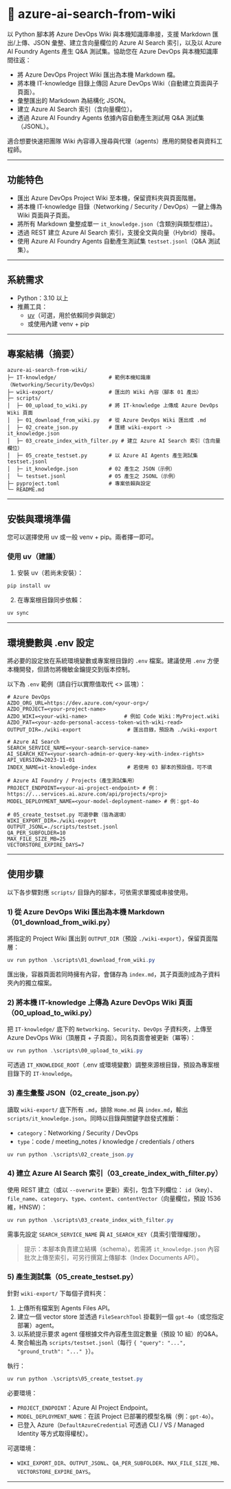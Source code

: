 # 🔎 azure-ai-search-from-wiki
以 Python 腳本將 Azure DevOps Wiki 與本機知識庫串接，支援 Markdown 匯出/上傳、JSON 彙整、建立含向量欄位的 Azure AI Search 索引，以及以 Azure AI Foundry Agents 產生 Q&A 測試集。協助您在 Azure DevOps 與本機知識庫間往返：
- 將 Azure DevOps Project Wiki 匯出為本機 Markdown 檔。
- 將本機 IT-knowledge 目錄上傳回 Azure DevOps Wiki（自動建立頁面與子頁面）。
- 彙整匯出的 Markdown 為結構化 JSON。
- 建立 Azure AI Search 索引（含向量欄位）。
- 透過 Azure AI Foundry Agents 依據內容自動產生測試用 Q&A 測試集（JSONL）。

適合想要快速把團隊 Wiki 內容導入搜尋與代理（agents）應用的開發者與資料工程師。

---

## 功能特色
- 匯出 Azure DevOps Project Wiki 至本機，保留資料夾與頁面階層。
- 將本機 IT-knowledge 目錄（Networking / Security / DevOps）一鍵上傳為 Wiki 頁面與子頁面。
- 將所有 Markdown 彙整成單一 `it_knowledge.json`（含類別與類型標註）。
- 透過 REST 建立 Azure AI Search 索引，支援全文與向量（Hybrid）搜尋。
- 使用 Azure AI Foundry Agents 自動產生測試集 `testset.jsonl`（Q&A 測試集）。

---

## 系統需求
- Python：3.10 以上
- 推薦工具：
  - [uv](https://github.com/astral-sh/uv)（可選，用於依賴同步與鎖定）
  - 或使用內建 venv + pip

---

## 專案結構（摘要）
```
azure-ai-search-from-wiki/
├─ IT-knowledge/                 # 範例本機知識庫（Networking/Security/DevOps）
├─ wiki-export/                  # 匯出的 Wiki 內容（腳本 01 產出）
├─ scripts/
│  ├─ 00_upload_to_wiki.py       # 將 IT-knowledge 上傳成 Azure DevOps Wiki 頁面
│  ├─ 01_download_from_wiki.py   # 從 Azure DevOps Wiki 匯出成 .md
│  ├─ 02_create_json.py          # 匯總 wiki-export -> it_knowledge.json
│  ├─ 03_create_index_with_filter.py # 建立 Azure AI Search 索引（含向量欄位）
│  ├─ 05_create_testset.py       # 以 Azure AI Agents 產生測試集 testset.jsonl
│  ├─ it_knowledge.json          # 02 產生之 JSON（示例）
│  └─ testset.jsonl              # 05 產生之 JSONL（示例）
├─ pyproject.toml                # 專案依賴與設定
└─ README.md
```

---

## 安裝與環境準備

您可以選擇使用 uv 或一般 venv + pip。兩者擇一即可。

### 使用 uv（建議）
1) 安裝 uv（若尚未安裝）：
```powershell
pip install uv
```

2) 在專案根目錄同步依賴：
```powershell
uv sync
```

---

## 環境變數與 .env 設定

將必要的設定放在系統環境變數或專案根目錄的 `.env` 檔案。建議使用 `.env` 方便本機開發，但請勿將機敏金鑰提交到版本控制。

以下為 `.env` 範例（請自行以實際值取代 <> 區塊）：
```env
# Azure DevOps
AZDO_ORG_URL=https://dev.azure.com/<your-org>/
AZDO_PROJECT=<your-project-name>
AZDO_WIKI=<your-wiki-name>            # 例如 Code Wiki：MyProject.wiki
AZDO_PAT=<your-azdo-personal-access-token-with-wiki-read>
OUTPUT_DIR=./wiki-export               # 匯出目錄，預設為 ./wiki-export

# Azure AI Search
SEARCH_SERVICE_NAME=<your-search-service-name>
AI_SEARCH_KEY=<your-search-admin-or-query-key-with-index-rights>
API_VERSION=2023-11-01
INDEX_NAME=it-knowledge-index          # 若使用 03 腳本的預設值，可不填

# Azure AI Foundry / Projects（產生測試集用）
PROJECT_ENDPOINT=<your-ai-project-endpoint> # 例：https://...services.ai.azure.com/api/projects/<proj>
MODEL_DEPLOYMENT_NAME=<your-model-deployment-name> # 例：gpt-4o

# 05_create_testset.py 可選參數（皆為選填）
WIKI_EXPORT_DIR=./wiki-export
OUTPUT_JSONL=./scripts/testset.jsonl
QA_PER_SUBFOLDER=10
MAX_FILE_SIZE_MB=25
VECTORSTORE_EXPIRE_DAYS=7
```

---

## 使用步驟

以下各步驟對應 `scripts/` 目錄內的腳本，可依需求單獨或串接使用。

### 1) 從 Azure DevOps Wiki 匯出為本機 Markdown（01_download_from_wiki.py）
將指定的 Project Wiki 匯出到 `OUTPUT_DIR`（預設 `./wiki-export`），保留頁面階層：
```powershell
uv run python .\scripts\01_download_from_wiki.py
```
匯出後，容器頁面若同時擁有內容，會儲存為 `index.md`，其子頁面則成為子資料夾內的獨立檔案。

### 2) 將本機 IT-knowledge 上傳為 Azure DevOps Wiki 頁面（00_upload_to_wiki.py）
把 `IT-knowledge/` 底下的 `Networking`、`Security`、`DevOps` 子資料夾，上傳至 Azure DevOps Wiki（頂層頁 + 子頁面）。同名頁面會被更新（冪等）：
```powershell
uv run python .\scripts\00_upload_to_wiki.py
```
可透過 `IT_KNOWLEDGE_ROOT`（.env 或環境變數）調整來源根目錄，預設為專案根目錄下的 `IT-knowledge`。

### 3) 產生彙整 JSON（02_create_json.py）
讀取 `wiki-export/` 底下所有 `.md`，排除 `Home.md` 與 `index.md`，輸出 `scripts/it_knowledge.json`。同時以目錄與關鍵字啟發式推斷：
- `category`：Networking / Security / DevOps
- `type`：code / meeting_notes / knowledge / credentials / others
```powershell
uv run python .\scripts\02_create_json.py
```

### 4) 建立 Azure AI Search 索引（03_create_index_with_filter.py）
使用 REST 建立（或以 `--overwrite` 更新）索引，包含下列欄位：
`id`（key）、`file_name`、`category`、`type`、`content`、`contentVector`（向量欄位，預設 1536 維，HNSW）：
```powershell
uv run python .\scripts\03_create_index_with_filter.py
```
需事先設定 `SEARCH_SERVICE_NAME` 與 `AI_SEARCH_KEY`（具索引管理權限）。

> 提示：本腳本負責建立結構（schema）。若需將 `it_knowledge.json` 內容批次上傳至索引，可另行撰寫上傳腳本（Index Documents API）。

### 5) 產生測試集（05_create_testset.py）
針對 `wiki-export/` 下每個子資料夾：
1. 上傳所有檔案到 Agents Files API。
2. 建立一個 vector store 並透過 `FileSearchTool` 掛載到一個 `gpt-4o`（或您指定部署）agent。
3. 以系統提示要求 agent 僅根據文件內容產生固定數量（預設 10 組）的Q&A。
4. 聚合輸出為 `scripts/testset.jsonl`（每行 `{ "query": "...", "ground_truth": "..." }`）。

執行：
```powershell
uv run python .\scripts\05_create_testset.py
```
必要環境：
- `PROJECT_ENDPOINT`：Azure AI Project Endpoint。
- `MODEL_DEPLOYMENT_NAME`：在該 Project 已部署的模型名稱（例：`gpt-4o`）。
- 已登入 Azure（`DefaultAzureCredential` 可透過 CLI / VS / Managed Identity 等方式取得權杖）。

可選環境：
- `WIKI_EXPORT_DIR`、`OUTPUT_JSONL`、`QA_PER_SUBFOLDER`、`MAX_FILE_SIZE_MB`、`VECTORSTORE_EXPIRE_DAYS`。

---